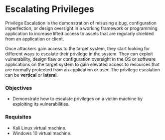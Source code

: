 # Escalating Privileges

Privilege Escalation is the demonstration of misusing a bug, configuration imperfection, or design oversight in a working framework or programming application to increase lifted access to assets that are regularly shielded from an application or client.

Once attackers gain access to the target system, they start looking for different ways to escalate their privilege in the system. They can exploit vulnerability, design flaw or configuration oversight in the OS or software applications on the target system to gain elevated access to resources that are normally protected from an application or user. The privilege escalation can be **vertical** or **lateral**.

### Objectives
* Demonstrate how to escalate privileges on a victim machine by exploiting its vulnerabilities.

### Requisites
* Kali Linux virtual machine.
* Windows 10 virtual machine.


